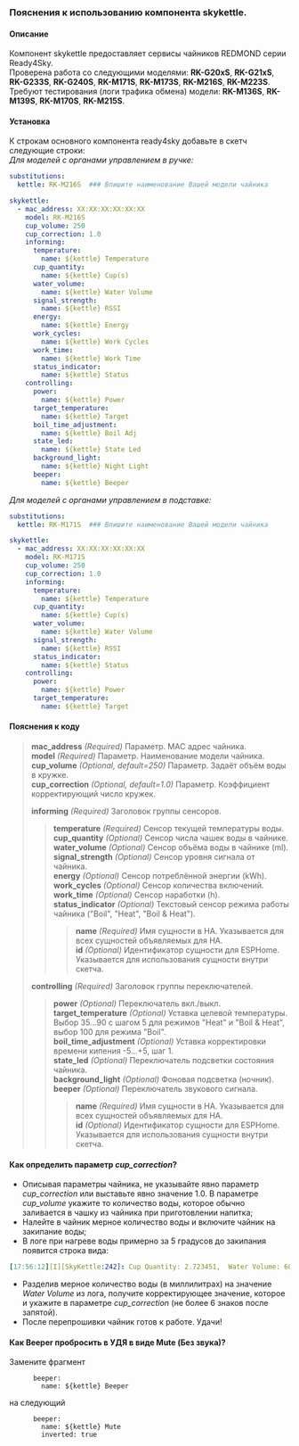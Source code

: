### Пояснения к использованию компонента skykettle.
#### Описание
Компонент skykettle предоставляет сервисы чайников REDMOND серии Ready4Sky.  
Проверена работа со следующими моделями: **RK-G20xS**, **RK-G21xS**, **RK-G233S**, **RK-G240S**, **RK-M171S**, **RK-M173S**, **RK-M216S**, **RK-M223S**.  
Требуют тестирования (логи трафика обмена) модели: **RK-M136S**, **RK-M139S**, **RK-M170S**, **RK-M215S**.
#### Установка ####
К строкам основного компонента ready4sky добавьте в скетч следующие строки:  
*Для моделей с органами управлением в ручке:*  
```yml
substitutions:
  kettle: RK-M216S  ### Впишите наименование Вашей модели чайника

skykettle:
  - mac_address: XX:XX:XX:XX:XX:XX  
    model: RK-M216S  
    cup_volume: 250
    cup_correction: 1.0
    informing:
      temperature:
        name: ${kettle} Temperature
      cup_quantity:
        name: ${kettle} Cup(s)
      water_volume:
        name: ${kettle} Water Volume
      signal_strength:
        name: ${kettle} RSSI
      energy:
        name: ${kettle} Energy
      work_cycles:
        name: ${kettle} Work Cycles
      work_time:
        name: ${kettle} Work Time
      status_indicator:
        name: ${kettle} Status
    controlling:
      power:
        name: ${kettle} Power
      target_temperature:
        name: ${kettle} Target
      boil_time_adjustment:
        name: ${kettle} Boil Adj
      state_led:
        name: ${kettle} State Led
      background_light:
        name: ${kettle} Night Light
      beeper:
        name: ${kettle} Beeper
```
*Для моделей с органами управлением в подставке:*  
```yml
substitutions:
  kettle: RK-M171S  ### Впишите наименование Вашей модели чайника

skykettle:
  - mac_address: XX:XX:XX:XX:XX:XX  
    model: RK-M171S  
    cup_volume: 250
    cup_correction: 1.0
    informing:
      temperature:
        name: ${kettle} Temperature
      cup_quantity:
        name: ${kettle} Cup(s)
      water_volume:
        name: ${kettle} Water Volume
      signal_strength:
        name: ${kettle} RSSI
      status_indicator:
        name: ${kettle} Status
    controlling:
      power:
        name: ${kettle} Power
      target_temperature:
        name: ${kettle} Target
```
#### Пояснения к коду	
>**mac_address** *(Required)* Параметр. MAC адрес чайника.  
>**model** *(Required)* Параметр. Наименование модели чайника.  
>**cup_volume** *(Optional, default=250)* Параметр. Задаёт объём воды в кружке.  
>**cup_correction** *(Optional, default=1.0)* Параметр. Коэффициент корректирующий число кружек.  
>  
>**informing** *(Required)* Заголовок группы сенсоров.  
>>**temperature** *(Required)* Сенсор текущей температуры воды.  
>>**cup_quantity** *(Optional)* Сенсор числа чашек воды в чайнике.  
>>**water_volume** *(Optional)* Сенсор объёма воды в чайнике (ml).  
>>**signal_strength** *(Optional)* Сенсор уровня сигнала от чайника.  
>>**energy** *(Optional)* Сенсор потреблённой энергии (kWh).  
>>**work_cycles** *(Optional)* Сенсор количества включений.  
>>**work_time** *(Optional)* Сенсор наработки (h).  
>>**status_indicator** *(Optional)* Текстовый сенсор режима работы чайника ("Boil", "Heat", "Boil & Heat").  
>>>**name** *(Required)* Имя сущности в HA. Указывается для всех сущностей объявляемых для HA.  
>>>**id** *(Optional)* Идентификатор сущности для ESPHome. Указывается для использования сущности внутри скетча.  
>  
>**controlling** *(Required)* Заголовок группы переключателей.  
>>**power** *(Optional)* Переключатель вкл./выкл.   
>>**target_temperature** *(Optional)* Уставка целевой температуры. Выбор 35...90 с шагом 5 для режимов "Heat" и "Boil & Heat", выбор 100 для режима "Boil".  
>>**boil_time_adjustment** *(Optional)* Уставка корректировки времени кипения -5...+5, шаг 1.  
>>**state_led** *(Optional)* Переключатель подсветки состояния чайника.  
>>**background_light** *(Optional)* Фоновая подсветка (ночник).  
>>**beeper** *(Optional)* Переключатель звукового сигнала.  
>>>**name** *(Required)* Имя сущности в HA. Указывается для всех сущностей объявляемых для HA.  
>>>**id** *(Optional)* Идентификатор сущности для ESPHome. Указывается для использования сущности внутри скетча.  

#### Как определить параметр  *cup_correction*? 
- Описывая параметры чайника, не указывайте явно параметр *cup_correction* или выставьте явно значение 1.0. В параметре *cup_volume* укажите то количество воды, которое обычно заливается в чашку из чайника при приготовлении напитка;  
- Налейте в чайник мерное количество воды и включите чайник на закипание воды;  
- В логе при нагреве воды примерно за 5 градусов до закипания появится строка вида:  
```yml
[17:56:12][I][SkyKettle:242]: Cup Quantity: 2.723451,  Water Volume: 681
```
- Разделив мерное количество воды (в миллилитрах) на значение *Water Volume* из лога, получите корректирующее значение, которое и укажите в параметре *cup_correction* (не более 6 знаков после запятой).  
- После перепрошивки чайник готов к работе. Удачи!  


#### Как Beeper пробросить в УДЯ в виде Mute (Без звука)?
Замените фрагмент
```
      beeper:
        name: ${kettle} Beeper
```
на следующий
```
      beeper:
        name: ${kettle} Mute
        inverted: true
```